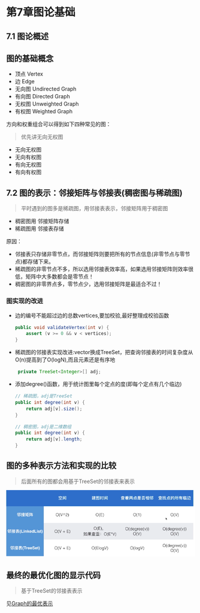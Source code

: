 # 第7章图论基础

## 7.1 图论概述

## 图的基础概念

+ 顶点 Vertex
+ 边 Edge
+ 无向图 Undirected Graph
+ 有向图 Directed Graph
+ 无权图 Unweighted Graph
+ 有权图 Weighted Graph

方向和权重组合可以得到如下四种常见的图：

> 优先讲无向无权图

+ 无向无权图
+ 无向有权图
+ 有向无权图
+ 有向有权图


## 7.2 图的表示：邻接矩阵与邻接表(稠密图与稀疏图)

> 平时遇到的图多是稀疏图，用邻接表表示，邻接矩阵用于稠密图

+ 稠密图用 邻接矩阵存储
+ 稀疏图用 邻接表存储

原因：

+ 邻接表只存储非零节点，而邻接矩阵则要把所有的节点信息(非零节点与零节点)都存储下来。
+ 稀疏图的非零节点不多，所以选用邻接表效率高，如果选用邻接矩阵则效率很低，矩阵中大多数都会是零节点！
+ 稠密图的非零界点多，零节点少，选用邻接矩阵是最适合不过！

### 图实现的改进

+ 边的编号不能超过边的总数vertices,要加校验,最好整理成校验函数
  ```java
  public void validateVertex(int v) {
      assert (v >= 0 && v < vertices);
  }
  ```
+ 稀疏图的邻接表实现改进:vector换成TreeSet，把查询邻接表的时间复杂度从O(n)提高到了O(logN),而且元素还是有序地
  ```java
   private TreeSet<Integer>[] adj;
  ```
+ 添加degree()函数，用于统计图里每个定点的度(即每个定点有几个临边)
  ```java
  // 稀疏图，adj是TreeSet
  public int degree(int v) {
      return adj[v].size();
  }
  ```
  
  ```java
  // 稠密图，adj是二维数组
  public int degree(int v) {
      return adj[v].length;
  }
  ```
  
## 图的多种表示方法和实现的比较

> 后面所有的图都会用基于TreeSet的邻接表来表示

![图的多种表示方式以及实现的比较](JAVA/src/main/java/Chapter7GraphBasics/Section4ReadGraphOptimize/图的多种表示方式以及实现的比较.png)

## 最终的最优化图的显示代码

> 基于TreeSet的邻接表表示

见[Graph的最优表示](JAVA/src/main/java/Chapter7GraphBasics/Graph/Graph.java)

